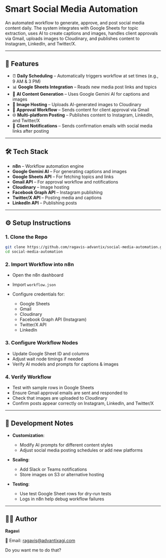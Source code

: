 
# Smart Social Media Automation

An automated workflow to generate, approve, and post social media content daily.
The system integrates with Google Sheets for topic extraction, uses AI to create captions and images, handles client approvals via Gmail, uploads images to Cloudinary, and publishes content to Instagram, LinkedIn, and Twitter/X.

---

## 📖 Features

* ⏰ **Daily Scheduling** – Automatically triggers workflow at set times (e.g., 9 AM & 3 PM)
* 📊 **Google Sheets Integration** – Reads new media post links and topics
* 🤖 **AI Content Generation** – Uses Google Gemini AI for captions and images
* 📂 **Image Hosting** – Uploads AI-generated images to Cloudinary
* 📧 **Approval Workflow** – Sends content for client approval via Gmail
* 🌐 **Multi-platform Posting** – Publishes content to Instagram, LinkedIn, and Twitter/X
* 🔔 **Client Notifications** – Sends confirmation emails with social media links after posting

---

## 🛠️ Tech Stack

* **n8n** – Workflow automation engine
* **Google Gemini AI** – For generating captions and images
* **Google Sheets API** – For fetching topics and links
* **Gmail API** – For approval workflow and notifications
* **Cloudinary** – Image hosting
* **Facebook Graph API** – Instagram publishing
* **Twitter/X API** – Posting media and captions
* **LinkedIn API** – Publishing posts

---

## ⚙️ Setup Instructions

### 1. Clone the Repo

```bash
git clone https://github.com/ragavis-advantix/social-media-automation.git
cd social-media-automation
```

### 2. Import Workflow into n8n

* Open the n8n dashboard
* Import `workflow.json`
* Configure credentials for:

  * Google Sheets
  * Gmail
  * Cloudinary
  * Facebook Graph API (Instagram)
  * Twitter/X API
  * LinkedIn

### 3. Configure Workflow Nodes

* Update Google Sheet ID and columns
* Adjust wait node timings if needed
* Verify AI models and prompts for captions & images

### 4. Verify Workflow

* Test with sample rows in Google Sheets
* Ensure Gmail approval emails are sent and responded to
* Check that images are uploaded to Cloudinary
* Confirm posts appear correctly on Instagram, LinkedIn, and Twitter/X

---

## 📝 Development Notes

* **Customization**:

  * Modify AI prompts for different content styles
  * Adjust social media posting schedules or add new platforms

* **Scaling**:

  * Add Slack or Teams notifications
  * Store images on S3 or alternative hosting

* **Testing**:

  * Use test Google Sheet rows for dry-run tests
  * Logs in n8n help debug workflow failures

---

## 👨‍💻 Author

**Ragavi**

📧 Email: [ragavis@advantixagi.com](mailto:ragavis@advantixagi.com)


Do you want me to do that?
